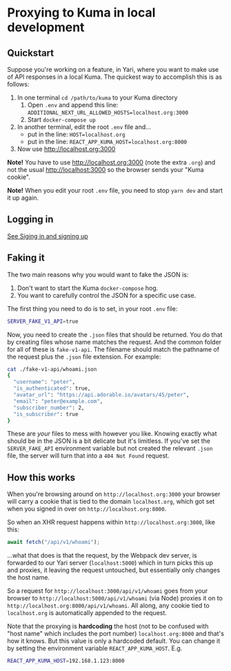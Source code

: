 # Proxying to Kuma in local development

## Quickstart

Suppose you're working on a feature, in Yari, where you want to make use
of API responses in a local Kuma. The quickest way to accomplish this is as follows:

1. In one terminal `cd /path/to/kuma` to your Kuma directory
   1. Open `.env` and append this line: `ADDITIONAL_NEXT_URL_ALLOWED_HOSTS=localhost.org:3000`
   1. Start `docker-compose up`
1. In another terminal, edit the root `.env` file and...
   - put in the line: `HOST=localhost.org`
   - put in the line: `REACT_APP_KUMA_HOST=localhost.org:8000`
1. Now use <http://localhost.org:3000>

**Note!** You have to use <http://localhost.org:3000> (note the extra `.org`)
and not the usual <http://localhost:3000> so the browser sends your "Kuma cookie".

**Note!** When you edit your root `.env` file, you need to stop `yarn dev`
and start it up again.

## Logging in

[See Siging in and signing up](./signingin.md)

## Faking it

The two main reasons why you would want to fake the JSON is:

1. Don't want to start the Kuma `docker-compose` hog.
1. You want to carefully control the JSON for a specific use case.

The first thing you need to do is to set, in your root `.env` file:

```bash
SERVER_FAKE_V1_API=true
```

Now, you need to create the `.json` files that should be returned. You do that
by creating files whose name matches the request. And the common folder for
all of these is `fake-v1-api`. The filename should match the pathname of the
request plus the `.json` file extension. For example:

```bash
cat ./fake-v1-api/whoami.json
{
  "username": "peter",
  "is_authenticated": true,
  "avatar_url": "https://api.adorable.io/avatars/45/peter",
  "email": "peter@example.com",
  "subscriber_number": 2,
  "is_subscriber": true
}
```

These are _your_ files to mess with however you like. Knowing exactly what
should be in the JSON is a bit delicate but it's limitless. If you've
set the `SERVER_FAKE_API` environment variable but not created the relevant
`.json` file, the server will turn that into a `404 Not Found` request.

## How this works

When you're browsing around on `http://localhost.org:3000` your browser
will carry a cookie that is tied to the domain `localhost.org`, which got
set when you signed in over on `http://localhost.org:8000`.

So when an XHR request happens within `http://localhost.org:3000`, like this:

```javascript
await fetch("/api/v1/whoami");
```

...what that does is that the request, by the Webpack dev server, is forwarded
to our Yari server (`localhost:5000`) which in turn picks this up and proxies,
it leaving the request untouched, but essentially only changes the host name.

So a request for `http://localhost:3000/api/v1/whoami` goes from your browser
to `http://localhost:5000/api/v1/whoami` (via Node) proxies it on to
`http://localhost.org:8000/api/v1/whoami`. All along, any cookie tied
to `localhost.org` is automatically appended to the request.

Note that the proxying is **hardcoding** the host (not to be confused with
"host name" which includes the port number) `localhost.org:8000` and that's
how it knows. But this value is only a hardcoded default. You can change it
by setting the environment variable `REACT_APP_KUMA_HOST`. E.g.

```bash
REACT_APP_KUMA_HOST=192.168.1.123:8000
```
